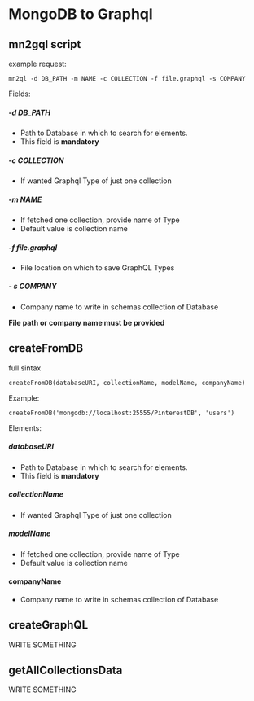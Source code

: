 # MongoDB to Graphql

## mn2gql script
example request:

```
mn2ql -d DB_PATH -m NAME -c COLLECTION -f file.graphql -s COMPANY
```

Fields:
##### -d DB_PATH
- Path to Database in which to search for elements.
- This field is **mandatory**

##### -c COLLECTION
- If wanted Graphql Type of just one collection

##### -m NAME
- If fetched one collection, provide name of Type
- Default value is collection name

##### -f file.graphql
- File location on which to save GraphQL Types

##### - s COMPANY
- Company name to write in schemas collection of Database

**File path or company name must be provided**

## createFromDB
full sintax

```
createFromDB(databaseURI, collectionName, modelName, companyName)
```

Example:
```
createFromDB('mongodb://localhost:25555/PinterestDB', 'users')
```
Elements:
##### databaseURI
- Path to Database in which to search for elements.
- This field is **mandatory**

##### collectionName
- If wanted Graphql Type of just one collection

##### modelName
- If fetched one collection, provide name of Type
- Default value is collection name

#### companyName
- Company name to write in schemas collection of Database

## createGraphQL
WRITE SOMETHING

## getAllCollectionsData
WRITE SOMETHING